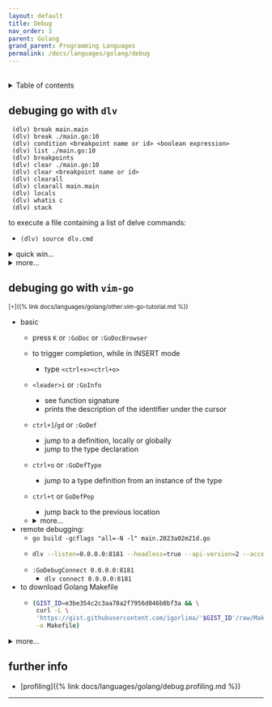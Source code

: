 ```yaml
---
layout: default
title: Debug
nav_order: 3
parent: Golang
grand_parent: Programming Languages
permalink: /docs/languages/golang/debug
---
```


<br/>
<details markdown="block">
  <summary>
    Table of contents
  </summary>
  {: .text-delta }
1. TOC
{:toc}
</details>

## debuging go with `dlv`

```
 (dlv) break main.main
 (dlv) break ./main.go:10
 (dlv) condition <breakpoint name or id> <boolean expression>
 (dlv) list ./main.go:10
 (dlv) breakpoints
 (dlv) clear ./main.go:10
 (dlv) clear <breakpoint name or id>
 (dlv) clearall
 (dlv) clearall main.main
 (dlv) locals
 (dlv) whatis c
 (dlv) stack
```

to execute a file containing a list of delve commands:
- `(dlv) source dlv.cmd`

<details markdown="block">
  <summary> quick win... </summary>

Delve (`dlv`) is a CLI-based debugger for Go, tailored to the language’s concurrency model and runtime. It allows you to set breakpoints, inspect goroutines, and evaluate and manipulate variables in real-time.

- [quick tips](#dlv-tips)
- [keyboard shortcuts](#dlv-keyboard-shortcuts)

__Side Note__: Breakpoints `runtime-fatal-throw` and `unrecoverable-panic` do exactly what they sound like. Delve includes breakpoints on these critical failure points to debug a fatal runtime throw or an unrecoverable panic easily.

### dlv tips

| Task                       | Go Command                     | Delve Command                    |
| ----                       | ----------                     | -------------                    |
| Run Program                | `go run main.go`               | `dlv debug`                      |
| Run Tsts                   | `go test`                      | `dlv test`                       |
| Compile and Run Executable | `go build -o myapp && ./myapp` | `dlv exec ./myapp`               |
| Run Specific Test          | `go test -run TestName`        | `dlv test -- -test.run TestName` |

### dlv keyboard shortcuts

| Command Name | Shortcut | Description                                                                   |
| ------------ | -------- | -----------                                                                   |
| `break`      | `b`      | Sets a breakpoint at a specific source location.                              |
| `continue`   | `c`      | Continues execution until the next breakpoint.                                |
| `step`       | `s`      | Executes the current line and stops at the next line, entering functions.     |
| `next`       | `n`      | Executes the current line and stops at the next line in the current function. |
| `print`      | `p`      | Evaluates an expression and prints its value.                                 |
| `list`       | `l`      | Shows the source code around the current line.                                |
| `set`        |          | Changes the value of a variable.                                              |
| `locals`     |          | Prints all local variables in the current scope.                              |
| `clear`      |          | Removes a breakpoint.                                                         |
| `exit`       |          | Exits the debugger.                                                           |

-----
<!-- delve - quick win -->
</details>

<details markdown="block">
  <summary> more... </summary>
  
- [using breaking points in delve](#using-breaking-points-in-delve)
- [doing basic analysis with delve](#doing-basic-analysis-with-delve)
- [location specifiers in delve](#location-specifiers-in-delve)
- [delve config](#delve-config)

### using breaking points in delve
- set a breakpoint on the current line: `break +0` (abbr `b +0`)
- set a breakpoint on `line_number` in the current file:
  - `break <line_number> (abbr b <line_number>)`
- set a breakpoint on `line_number` in `file_name`:
  - `break <file_name>:<line_number>` (abbr `b <file_name>:<line_number>`)
- list all breakpoints: `breakpoints` (abbr `bp`)
- remove a breakpoint: `clear <breakpoint_id>`
- remove all breakpoints: `clearall`

### doing basic analysis with delve
- list the current source and `line_count` before and after: `list` (abbr `l`)
- run an expression in the current context: `print <expr>` (abbr `p <expr>`)
- show the current stacktrace: `stack` (abbr `bt`)
- list all local variables: `locals`
- search all local variables: `locals <search_regex>`
- show detailed information for a local var: `locals -v <search_regex>`
- print local variable data:
  - `print <local_variable_name>` (abbr `p <local_variable_name>`)

### location specifiers in delve
- `*<address>` specifies the location of memory address address. address can
  be specified as a decimal, hexadecimal or octal number
- `<filename>:<line>` specifies the line line in filename. filename can be the
  partial path to a file or even just the base name as long as the expression
  remains unambiguous.
- `<line>` specifies the line line in the current file
- `+<offset>` specifies the line offset lines after the current one
- `-<offset>` specifies the line offset lines before the current one
- `<function>[:<line>]` specifies the line line inside function. The full
  syntax for function is `<package>.(*<receiver type>).<function name>` however
  the only required element is the function name, everything else can be omitted
  as long as the expression remains unambiguous. For setting a breakpoint on an
  init function (ex: main.init), the `<filename>:<line>` syntax should be used
  to break in the correct init function at the correct location.
- `/<regex>/` specifies the location of all the functions matching regex


### delve config

```
 (dlv) config -list
 (dlv) config max-string-len 1000
 (dlv) config max-array-values 1000
 (dlv) config source-list-line-count 10
 (dlv) config -save
```

the config file on MacOS is by default in this following location:
- `cat $HOME/.dlv/config.yml`

-----
<!-- delve - more -->
</details>


## debuging go with `vim-go`
<sup>[+]({% link docs/languages/golang/other.vim-go-tutorial.md %})</sup>

- basic
  - press `K` or `:GoDoc` or `:GoDocBrowser`
  - to trigger completion, while in INSERT mode
    - type `<ctrl+x><ctrl+o>`
  - `<leader>i` or `:GoInfo`
    - see function signature
    - prints the description of the identifier under the cursor
  - `ctrl+]`/`gd` or `:GoDef`
    - jump to a definition, locally or globally
    - jump to the type declaration
  - `ctrl+o` or `:GoDefType`
    - jump to a type definition from an instance of the type
  - `ctrl+t` or `GoDefPop`
    - jump back to the previous location
  - <details markdown="block"><summary>more...</summary>

    - `:GoAlternate`
      - switch between the file and test file
      - use `!` (bang) to create a file if not exists yet
    - `:GoDefStack`
      - see history of all your locations invoked via `:GoDef`
      - `:GoDefStackClear`
    - `:GoReferrers`
      - finds references to the selected identifier, scanning all necessary packages within the workspace
    - `:GoCallers`
      - see the callers of a given function
    </details>
- remote debugging:
  - `go build -gcflags "all=-N -l" main.2023a02m21d.go`
  - ```sh
    dlv --listen=0.0.0.0:8181 --headless=true --api-version=2 --accept-multiclient exec ./main.2023a02m21d --log
    ```
  - `:GoDebugConnect 0.0.0.0:8181`
    - `dlv connect 0.0.0.0:8181`
- to download Golang Makefile
  - ```sh
    (GIST_ID=e3be354c2c3aa78a2f7956d046b0bf3a && \
     curl -L \
     'https://gist.githubusercontent.com/igorlima/'$GIST_ID'/raw/Makefile' \
     -o Makefile)
    ```

<details markdown="block">
  <summary> more... </summary>

- [using vim-go while coding](#using-vim-go-while-coding)
- [debug commands](#debug-commands-in-vim-go)
- [other `vim-go` functions](#miscellaneous-vim-go-functions)
- [how-to](#how-to-session-with-vim-go)

### using vim-go while coding
<sup>[+]({% link docs/languages/golang/other.vim-go-tutorial.md %})</sup>

- press `K` or `:GoDoc` or `:GoDocBrowser`
- to trigger completion, while in INSERT mode
   - type `<ctrl+x><ctrl+o>`
- supports browsing tags of the current file and overview its structure
   - `:TagbarToggle`
- `<leader>i` or `:GoInfo`
   - see function signature
   - prints the description of the identifier under the cursor
- `ctrl+]`/`gd` or `:GoDef`
   - jump to a definition, locally or globally
   - jump to the type declaration
- `ctrl+o` or `:GoDefType`
   - jump to a type definition from an instance of the type
- `ctrl+t` or `GoDefPop`
   - jump back to the previous location
- `:GoRun %`
   - run the current file
   - `:!clear` to clear output
- `:GoRun`
   - for whole package
- `:GoBuild`
   - jumps to the first error encountered
   - the quickfix view will open if any erro compilation appears
   - `:GoBuild!`
      - append the `!` (bang) if don't want to jump to the first error encountered
- `:call go#auto#template_autocreate()`
   - `:call go#template#create()`

### debug commands in vim-go
<sup>[+]({% link docs/languages/golang/other.vim-go-tutorial.md %})</sup>

- intro
  - `pgrep dlv` a command to list all delve process
  - `lsof -i :8081` lists all process running at the given port
  - resize window debug layout size
    - `:vertical resize 35` - width
    - `:resize 40` - height
  - `runtime.Breakpoint()`
    - `import "runtime"`
- `<Leader>gds`  or `:GoDebugStart`
- `<Leader>gdc`  or `:GoDebugConnect 0.0.0.0:8181`
- `<Leader>gdss` or `:GoDebugStart main.go`
   - the command below `gdss` is so helpfull when there is a need to run a
     single file
- `<Leader>gdb`  or `:GoDebugBreakpoint`
- `<Leader>gn`  or `:GoDebugNext`
- `<Leader>gc`  or `:GoDebugContinue`
- `<Leader>gi`  or `:GoDebugStep`
   - to step in
- `<Leader>go`  or `:GoDebugStepOut`
- `<Leader>gp`  or `:GoDebugPrint`
   - print value should be in the register `@"`
- `<Leader>gP`  or `:GoDebugPrint call`
   - print value should be in the register `@"`
      - ```
        " REDIRECT/COPY OUTPUT OF A COMMAND TO A REGISTER
        :redir @*
        :redir END
        " SAMPLE COMMAND
        :redir @* | set guifont | redir END

        " `:redir` command redirects the output of a command to a register `(@*)`.
        " the register `@*` refers to the clipboard.
        ```
- `<Leader>gdS`  or `:GoDebugStop`
- `<Leader>gdH`  or `:GoDebugHalt`
- `:GoDebugSet {var} {value}`
   - set the variable `{var}` to `{value}`
      - `:GoDebugSet truth 42`
      - this only works for `float`, `int` and variants, `uint` and variants,
        `bool`, and pointers

### miscellaneous vim-go functions
<sup>[+]({% link docs/languages/golang/other.vim-go-tutorial.md %})</sup>

- `:GoInstall`
- `:GoTest`
   - a quickfix will open if any error encounters
- `:GoCoverage`
- `:GoCoverageClear`
- `:GoCoverageToggle`
- `:GoFmt`
- `:GoLint`
- `:GoDescribe`
   - shows various properties of the selected syntax
- `:GoAlternate`
   - switch between the file and test file
   - use `!` (bang) to create a file if not exists yet
- `:GoDefStack`
   - see history of all your locations invoked via `:GoDef`
   - `:GoDefStackClear`
- `:GoReferrers`
   - finds references to the selected identifier, scanning all necessary
     packages within the workspace
- `:GoCallers`
   - see the callers of a given function
      - ways to edit a filename under the cursor
         - `gf` - edit existing file under cursor in same window
         - `C-W gf` - edit existing file under cursor in new tabpage
         - `C-W f` - edit existing file under cursor in split window
         - `C-W C-F` - edit existing file under cursor in split window
      - useful vim commnad
         - location file syntax
            - `:set syntax?`
               - `:set filetype?`
            - `:set syntax=qf`
               - `set filetype=qf`
         - move a window to a new tab
            - `ctrl-w` `T`
            - `ctrl-w` `Shift-T`
         - list buffers `:ls`
            - open buffer `:b1` - `b <buffer_number>`
            - `:tabnew | b 2`
            - `:tabnew | b2`
         - quickfix list
            - the location list behaves just like the quickfix list except
              that it is local to the current window instead of being global
              to the Vim session. So if you have five open windows, you can
              have up to five location lists, but only one quickfix list.
               - same alias for navigation list as well~
                 rather `q` uses `l` instead
            - `<leader>qX` clear the quickfix list
            - `<leader>qx` add a formated line in quickfix list
            - `<leader>qa` add a line in quickfix list described with the yank
               register
            - `<leader>qs` set the quickfix syntax
            - navigation list: `[[q`, `]]q`, `[q`, `[Q`, `]q`, `]Q`
               - `:copen`, `:lopen`
            - same alias for navigation list as well~
              rather `q` uses `l` instead
- `:GoCallstack`
   - shows an arbitrary path from the root of the call graph to the function
     containing the selection
- `:GoRename`
   - searches all packages under GOPATH and renames all identifiers that depend
     on the identifier
   - `:GoFreevars`
      - open a quickfix list with all the variables that are free variables
      - can also be used to understand the complexibility of a code. Just run
        it and see how many variables are dependent on it
- `:GoAddTags`
   - `:GoRemoveTags`
   - add or remove tags on struct fields


### how to session with vim-go
<sup>[+]({% link docs/languages/golang/other.vim-go-tutorial.md %})</sup>

- refresh/update the window layout during the debug
   - set any variable by using `:GoDebugSet`
     - even trying to set an unexisting variable works `:GoDebugSet z 10`
     - a vim command to help see messages from vim-go
        - `:messages` `:messages clear`
- remote debugging
   - `go build -gcflags "all=-N -l" main.2023a02m21d.go`
   - ```sh
     dlv --listen=0.0.0.0:8181 --headless=true --api-version=2 --accept-multiclient exec ./main.2023a02m21d --log
     ```
   - `:GoDebugConnect 0.0.0.0:8181`
      - `dlv connect 0.0.0.0:8181`
- to download Golang Makefile
  - ```sh
    (GIST_ID=e3be354c2c3aa78a2f7956d046b0bf3a && \
     curl -L \
     'https://gist.githubusercontent.com/igorlima/'$GIST_ID'/raw/Makefile' \
     -o Makefile)
    ```

-----
<!-- vim-go - more -->
</details>


## further info

- [profiling]({% link docs/languages/golang/debug.profiling.md %})

----

